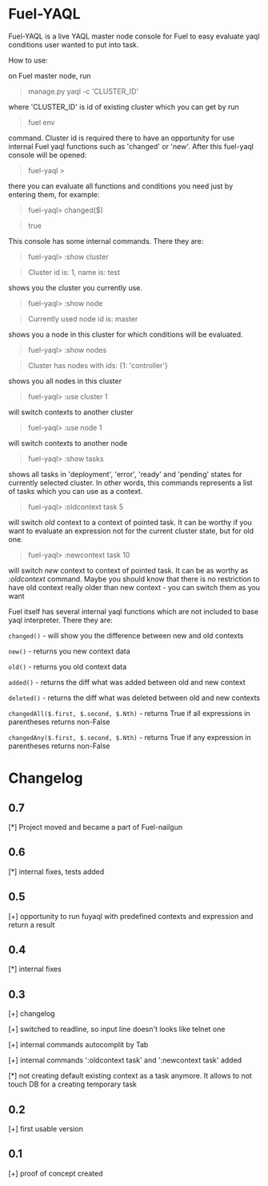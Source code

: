# Fuel-YAQL

Fuel-YAQL is a live YAQL master node console for Fuel to easy evaluate yaql
conditions user wanted to put into task.

How to use:

on Fuel master node, run

> manage.py yaql -c 'CLUSTER_ID'

where 'CLUSTER_ID' is id of existing cluster which you can get by run

> fuel env

command. Cluster id is required there to have an opportunity for use internal Fuel yaql
functions such as 'changed' or 'new'. After this fuel-yaql console will be opened:

> fuel-yaql >

there you can evaluate all functions and conditions you need just by entering
them, for example:

> fuel-yaql> changed($)

> true

This console has some internal commands. There they are:

> fuel-yaql> :show cluster

> Cluster id is: 1, name is: test

shows you the cluster you currently use.

> fuel-yaql> :show node

> Currently used node id is: master

shows you a node in this cluster for which conditions will be evaluated.

> fuel-yaql> :show nodes

> Cluster has nodes with ids: {1: 'controller'}

shows you all nodes in this cluster

> fuel-yaql> :use cluster 1

will switch contexts to another cluster

> fuel-yaql> :use node 1

will switch contexts to another node

> fuel-yaql> :show tasks

shows all tasks in 'deployment', 'error', 'ready' and 'pending' states for
currently selected cluster. In other words, this commands represents a
list of tasks which you can use as a context.

> fuel-yaql> :oldcontext task 5

will switch *old* context to a context of pointed task. It can be worthy if you
want to evaluate an expression not for the current cluster state, but for old one.

> fuel-yaql> :newcontext task 10

will switch *new* context to context of pointed task. It can be as worthy
as *:oldcontext* command. Maybe you should know that there is no
restriction to have old context really older than new context - you can switch
them as you want


Fuel itself has several internal yaql functions which are not included to base
yaql interpreter. There they are:

```changed()``` - will show you the difference between new and old contexts

```new()``` - returns you new context data

```old()``` - returns you old context data

```added()``` - returns the diff what was added between old and new context

```deleted()``` - returns the diff what was deleted between old and new contexts

```changedAll($.first, $.second, $.Nth)``` - returns True if all expressions in
parentheses returns non-False

```changedAny($.first, $.second, $.Nth)``` - returns True if any expression in
parentheses returns non-False


# Changelog

## 0.7

[*] Project moved and became a part of Fuel-nailgun

## 0.6

[*] internal fixes, tests added

## 0.5

[+] opportunity to run fuyaql with predefined contexts and expression and return
    a result

## 0.4

[*] internal fixes

## 0.3

[+] changelog

[+] switched to readline, so input line doesn't looks like telnet one

[+] internal commands autocomplit by Tab

[+] internal commands ':oldcontext task' and ':newcontext task' added

[*] not creating default existing context as a task anymore. It allows to not
  touch DB for a creating temporary task

## 0.2

[+] first usable version

## 0.1

[+] proof of concept created
